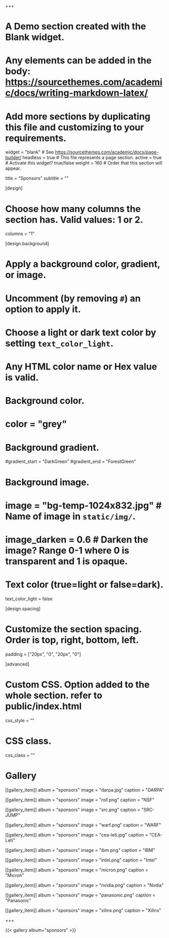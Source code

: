+++
# A Demo section created with the Blank widget.
# Any elements can be added in the body: https://sourcethemes.com/academic/docs/writing-markdown-latex/
# Add more sections by duplicating this file and customizing to your requirements.

widget = "blank"  # See https://sourcethemes.com/academic/docs/page-builder/
headless = true  # This file represents a page section.
active = true  # Activate this widget? true/false
weight = 160  # Order that this section will appear.

title = "Sponsors"
subtitle = ""

[design]
  # Choose how many columns the section has. Valid values: 1 or 2.
  columns = "1"

[design.background]
  # Apply a background color, gradient, or image.
  #   Uncomment (by removing `#`) an option to apply it.
  #   Choose a light or dark text color by setting `text_color_light`.
  #   Any HTML color name or Hex value is valid.

  # Background color.
  # color = "grey"
  
  # Background gradient.
  #gradient_start = "DarkGreen"
  #gradient_end = "ForestGreen"
  
  # Background image.
  # image = "bg-temp-1024x832.jpg"  # Name of image in `static/img/`.
  # image_darken = 0.6  # Darken the image? Range 0-1 where 0 is transparent and 1 is opaque.

  # Text color (true=light or false=dark).
  text_color_light = false

[design.spacing]
  # Customize the section spacing. Order is top, right, bottom, left.
  padding = ["20px", "0", "20px", "0"]

[advanced]
 # Custom CSS. Option added to the whole section. refer to public/index.html
 css_style = ""
 
 # CSS class.
 css_class = ""
 
 # Gallery
[[gallery_item]]
album = "sponsors"
image = "darpa.jpg"
caption = "DARPA"

[[gallery_item]]
album = "sponsors"
image = "nsf.png"
caption = "NSF"

[[gallery_item]]
album = "sponsors"
image = "src.png"
caption = "SRC-JUMP"

[[gallery_item]]
album = "sponsors"
image = "warf.png"
caption = "WARF"

[[gallery_item]]
album = "sponsors"
image = "cea-leti.jpg"
caption = "CEA-Leti"

[[gallery_item]]
album = "sponsors"
image = "ibm.png"
caption = "IBM"

[[gallery_item]]
album = "sponsors"
image = "intel.png"
caption = "Intel"


[[gallery_item]]
album = "sponsors"
image = "micron.png"
caption = "Micron"

[[gallery_item]]
album = "sponsors"
image = "nvidia.png"
caption = "Nvdia"

[[gallery_item]]
album = "sponsors"
image = "panasonic.png"
caption = "Panasonic"

[[gallery_item]]
album = "sponsors"
image = "xilinx.png"
caption = "Xilinx"

+++

{{< gallery album="sponsors" >}}
